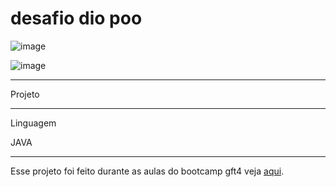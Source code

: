 # desafio dio poo

![image](https://user-images.githubusercontent.com/72118415/173377511-723ec41c-eabf-404f-a59e-3435d55af10f.png)


![image](https://user-images.githubusercontent.com/72118415/173377632-44b6653b-f770-4026-a0d2-9a9da59d3927.png)

*********************************************************************************************
Projeto



************************************************************************************************
Linguagem

JAVA

**********************************************************************************************
Esse projeto foi feito durante as aulas do bootcamp gft4 veja [aqui](https://github.com/cami-la/desafio-poo-dio).
